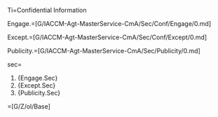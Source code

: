 Ti=Confidential Information

Engage.=[G/IACCM-Agt-MasterService-CmA/Sec/Conf/Engage/0.md]

Except.=[G/IACCM-Agt-MasterService-CmA/Sec/Conf/Except/0.md]

Publicity.=[G/IACCM-Agt-MasterService-CmA/Sec/Publicity/0.md]

sec=<ol class="secs-and"><li>{Engage.Sec}<li>{Except.Sec}<li>{Publicity.Sec}</ol>

=[G/Z/ol/Base]